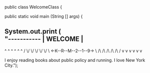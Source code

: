 public class WelcomeClass {

public static void main (String [] args) {

System.out.print (  
 "-----------
  | WELCOME |
  -----------
  
  ^  ^  ^  ^  ^  ^
/ \\/ \\\/ \\/ \\/ \\/ \\ 
<-K--R--M--2--1--9->
\\ /\\ /\\ /\\ /\\ /\\ /
  v   v   v   v   v   v
  
 I enjoy reading books about public policy and running. I love New York City.");
 
 
 
  
